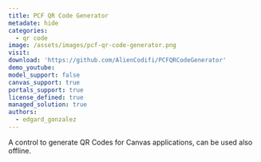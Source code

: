 ```yaml
---
title: PCF QR Code Generator
metadate: hide
categories:
  - qr code
image: /assets/images/pcf-qr-code-generator.png
visit: 
download: 'https://github.com/AlienCodifi/PCFQRCodeGenerator'
demo_youtube: 
model_support: false
canvas_support: true
portals_support: true
license_defined: true
managed_solution: true
authors:
  - edgard_gonzalez
---
```

A control to generate QR Codes for Canvas applications, can be used also offline.
